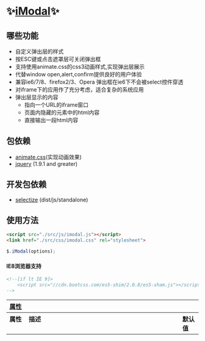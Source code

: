 # :sparkles:[iModal](https://github.com/cleverchens/imodal):sparkles: ##
## 哪些功能 ##
  * 自定义弹出层的样式
  * 按ESC键或点击遮罩层可关闭弹出框
  * 支持使用animate.css的css3动画样式,实现弹出层展示
  * 代替window open,alert,confirm提供良好的用户体验
  * 兼容ie6/7/8、firefox2/3、Opera 弹出框在ie6下不会被select控件穿透
  * 对iframe下的应用作了充分考虑，适合复杂的系统应用
  * 弹出层显示的内容
    - 指向一个URL的iframe窗口 
    - 页面内隐藏的元素中的html内容 
    - 直接输出一段html内容


## 包依赖 ##
- [animate.css](https://github.com/daneden/animate.css)(实现动画效果)
- [jquery](https://github.com/jquery/jquery) (1.9.1 and greater)
## 开发包依赖 ##
- [selectize](https://github.com/selectize/selectize.js) (dist/js/standalone)

## 使用方法 ##
```html 
<script src="./src/js/imodal.js"></script>
<link href="./src/css/imodal.css" rel="stylesheet">
```
```js
$.iModal(options);
```
#### IE8浏览器支持 ##
```html 
<!--[if lt IE 9]>
    <script src="//cdn.bootcss.com/es5-shim/2.0.8/es5-sham.js"></script><![endif]
-->
```

<table width="100%">
    <tr>
        <th valign="top" colspan="3" align="left"><a href="#props" name="props">属性</a></th>
    </tr>
	<tr>
		<th valign="top" width="10%" align="left">属性</th>
		<th valign="top" width="80%" align="left">描述</th>
		<th valign="top" width="10%" align="left">默认值</th>
	</tr>
</table>

